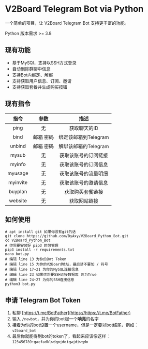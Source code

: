 # V2Board Telegram Bot via Python

一个简单的项目，让 V2Board Telegram Bot 支持更丰富的功能。

Python 版本需求 >= 3.8

## 现有功能
- 基于MySQl，支持以SSH方式登录
- 自动删除群聊中信息
- 支持Bot内绑定、解绑
- 支持获取用户信息、订阅、邀请
- 支持获取套餐并生成购买按钮

## 现有指令
| 指令 | 参数 | 描述 |
|:-----:|:-----:|:-----:|
| ping | 无 | 获取聊天的ID |
| bind | 邮箱 密码 | 绑定该邮箱到Telegram |
| unbind | 邮箱 密码 | 解绑该邮箱的Telegram |
| mysub | 无 | 获取该账号的订阅链接 |
| myinfo | 无 | 获取该账号的订阅信息 |
| myusage | 无 | 获取该账号的流量明细 |
| myinvite | 无 | 获取该账号的邀请信息 |
| buyplan | 无 | 获取购买套餐链接 |
| website | 无 | 获取网站链接 |

## 如何使用

```
# apt install git 如果你没有git的话
git clone https://github.com/DyAxy/V2Board_Python_Bot.git
cd V2Board_Python_Bot
# 你需要安装好 pip3 的包管理
pip3 install -r requirements.txt
nano bot.py
# 编辑 line 13 为你的Bot Token
# 编辑 line 15 为你的V2Board地址，最后请不要加 / 符号
# 编辑 line 17~21 为你的MySQL连接信息
# 编辑 line 23 如果你需要SSH连接数据库 则为True
# 编辑 line 24~27 为你的SSH连接信息
python3 bot.py
```

## 申请 Telegram Bot Token

1. 私聊 [https://t.me/BotFather](https://https://t.me/BotFather)
2. 输入 `/newbot`，并为你的bot起一个**响亮**的名字
3. 接着为你的bot设置一个username，但是一定要以bot结尾，例如：`v2board_bot`
4. 最后你就能得到bot的token了，看起来应该像这样：`123456789:gaefadklwdqojdoiqwjdiwqdo`